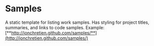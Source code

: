 #  Samples

A static template for listing work samples. Has styling for project titles, summaries, and links to code samples. Example: [**http://jonchretien.github.com/samples/**](http://jonchretien.github.com/samples/)